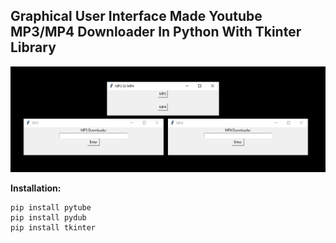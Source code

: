 <h2>Graphical User Interface Made Youtube MP3/MP4 Downloader In Python With Tkinter Library</h2>

![alt text](https://github.com/NonTrusted/Youtube-Downloader-GUI/blob/main/git/screenshot.png?raw=true)


**Installation:**

```
pip install pytube
pip install pydub
pip install tkinter
```
